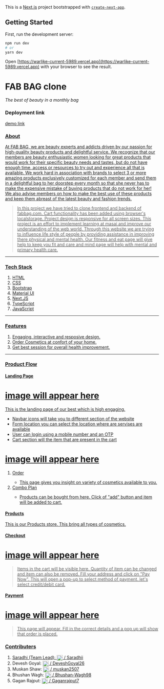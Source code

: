 This is a [Next.js](https://nextjs.org/) project bootstrapped with [`create-next-app`](https://github.com/vercel/next.js/tree/canary/packages/create-next-app).

## Getting Started

First, run the development server:

```bash
npm run dev
# or
yarn dev
```

Open [https://warlike-current-5989.vercel.app](https://warlike-current-5989.vercel.app) with your browser to see the result.

<h1>FAB BAG clone</h1>

_The best of beauty in a monthly bag_
<!-- <hr> -->

<h3> Deployment link </h3>

<a href="https://www.google.com" target="_blank">demo link

<h3> About </h3>

At FAB BAG, we are beauty experts and addicts driven by our passion for high-quality beauty products and delightful service. We recognize that our members are beauty enthusiastic women looking for great products that would work for their specific beauty needs and tastes, but do not have enough time, access or resources to try out and experience all that is available. We work hard in association with brands to select 3 or more amazing products exclusively customized for each member and send them in a delightful bag to her doorstep every month so that she never has to make the expensive mistake of buying products that do not work for her! We also advise members on how to make the best use of these products and keep them abreast of the latest beauty and fashion trends.

> In this project we have tried to clone frontend and backend of fabbag.com. Cart functionality has been added using browser's localstorage. Project design is responsive for all screen sizes. This project is an effort to implement learning at masai and improve our understanding of the web world.  Through this website we are trying to influence life style of people by providing assistance in improving there physical and mental health. Our fitness and eat page will give help to keep you fit and care and mind page will help with mental and primary health care.

<hr>
<h3> Tech Stack </h3>
 
 
<ol>
 <li>HTML</li> 
 <li>CSS</li> 
 <li>Bootstrap</li> 
 <li>Material UI</li>
 <li>Next.JS</li>
 <li>TypeScript</li>
 <li>JavaScript</li> 
</ol>

 <hr>
 
 <h3>Features</h3>
 
 1. Engaging, interactive and resposive design.
 2. Order Cosmetics at confort of your home.
 3. Get best session for overall health improvement.

 <hr>
 
 <h3> Product Flow </h3>
 
 <h4> Landing Page <h4>

# image will appear here

  <p>This is the landing page of our best which is high engaging.</P>
  
  <ul>
   <li>Navbar icons will take you to different section of the website</li>
   <li>Form location you can select the location where are servises are available</li>
   <li>User can login using a mobile number and an OTP</li>
   <li>Cart section will the item that are present in the cart</li>
  </ul>
  
<!--   <h4> Cult </h4>
  
  This page provided you with cult coupons and personalised training
  
  <h4> Live  </h4>
  
  From here you can access live sessions with professional trainers. A variety of books have been provided here for better understanding of your body and mind.
  
  <h4> Mind </h4>
  
  This section takes care of your mind. Form here you can book session with professional psychiatrist
  
  <h4> Eat </h4> -->
  
# image will appear here  
  <ol>
   <li>Order</li>
    <ul>
     <li>This page gives you insight on variety of cosmetics available to you.</li>
    </ul>
   <li>Combo Plan</li>
    <ul>
     <li>Products can be bought from here. Click of "add" button and item will be added to cart.</li>
    </ul>
  </ol>
  
  <h4> Products </h4>
  
  This is our Products store. This bring all types of cosmetics.
  
  <h4> Checkout </h4>
  
# image will appear here
  
  > Items in the cart will be visible here. Quantity of item can be changed and item can also be removed. Fill your address and click on "Pay Now". This will open a pop-up to select method of payment. let's select credit/debit card. 
  
  
  <h4> Payment </h4>
  
# image will appear here

  > This page will appear. Fill in the correct details and a pop up will show that order is placed. 
  
  
 <h3>Contributers </h3>
 <ol>
  
  <li>Saradhi (Team Lead): <a href="https://github.com/Saradhii"> <img align="center" src="https://raw.githubusercontent.com/rahuldkjain/github-profile-readme-generator/master/src/images/icons/Social/github.svg" alt="https://github.com/" height="18" width="20" /> / Saradhii </a> </li>
  
  <li>Devesh Goyal: <a href="https://github.com/DeveshGoyal26"> <img align="center" src="https://raw.githubusercontent.com/rahuldkjain/github-profile-readme-generator/master/src/images/icons/Social/github.svg" alt="https://github.com/" height="18" width="20" /> / DeveshGoyal26 </a></li>
   
  <li>Muskan Shaw: <a href="https://github.com/muskan2507"> <img align="center" src="https://raw.githubusercontent.com/rahuldkjain/github-profile-readme-generator/master/src/images/icons/Social/github.svg" alt="https://github.com/" height="18" width="20" /> / muskan2507 </a> </li>
   
  <li>Bhushan Wagh: <a href="https://github.com/Bhushan-Wagh98"> <img align="center" src="https://raw.githubusercontent.com/rahuldkjain/github-profile-readme-generator/master/src/images/icons/Social/github.svg" alt="https://github.com/" height="18" width="20" /> / Bhushan-Wagh98 </a> </li>
   
  <li>Gagan Rajput: <a href="https://github.com/Gaganrajput7"> <img align="center" src="https://raw.githubusercontent.com/rahuldkjain/github-profile-readme-generator/master/src/images/icons/Social/github.svg" alt="https://github.com/" height="18" width="20" /> / Gaganrajput7 </a> </li>

 </ol>


